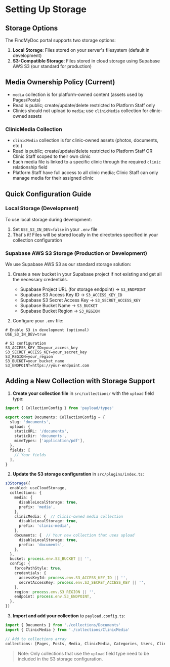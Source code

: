 # Setting Up Storage

## Storage Options

The FindMyDoc portal supports two storage options:

1. **Local Storage**: Files stored on your server's filesystem (default in development)
2. **S3-Compatible Storage**: Files stored in cloud storage using Supabase AWS S3 (our standard for production)

## Media Ownership Policy (Current)
- `media` collection is for platform-owned content (assets used by Pages/Posts)
- Read is public; create/update/delete restricted to Platform Staff only
- Clinics should not upload to `media`; use `clinicMedia` collection for clinic-owned assets

### ClinicMedia Collection
- `clinicMedia` collection is for clinic-owned assets (photos, documents, etc.)
- Read is public; create/update/delete restricted to Platform Staff OR Clinic Staff scoped to their own clinic
- Each media file is linked to a specific clinic through the required `clinic` relationship field
- Platform Staff have full access to all clinic media; Clinic Staff can only manage media for their assigned clinic

## Quick Configuration Guide

### Local Storage (Development)

To use local storage during development:

1. Set `USE_S3_IN_DEV=false` in your `.env` file
2. That's it! Files will be stored locally in the directories specified in your collection configuration

### Supabase AWS S3 Storage (Production or Development)

We use Supabase AWS S3 as our standard storage solution:

1. Create a new bucket in your Supabase project if not existing and get all the necessary credentials.
   * Supabase Project URL (for storage endpoint) -> `S3_ENDPOINT`
   * Supabase S3 Access Key ID -> `S3_ACCESS_KEY_ID`
   * Supabase S3 Secret Access Key -> `S3_SECRET_ACCESS_KEY`
   * Supabase Bucket Name -> `S3_BUCKET`
   * Supabase Bucket Region -> `S3_REGION`

2. Configure your `.env` file:

```dotenv
# Enable S3 in development (optional)
USE_S3_IN_DEV=true

# S3 configuration
S3_ACCESS_KEY_ID=your_access_key
S3_SECRET_ACCESS_KEY=your_secret_key
S3_REGION=your_region
S3_BUCKET=your_bucket_name
S3_ENDPOINT=https://your-endpoint.com
```

## Adding a New Collection with Storage Support

1. **Create your collection file** in `src/collections/` with the `upload` field type:

```typescript
import { CollectionConfig } from 'payload/types'

export const Documents: CollectionConfig = {
  slug: 'documents',
  upload: {
    staticURL: '/documents',
    staticDir: 'documents',
    mimeTypes: ['application/pdf'],
  },
  fields: [
    // Your fields
  ],
}
```

2. **Update the S3 storage configuration** in `src/plugins/index.ts`:

```typescript
s3Storage({
  enabled: useCloudStorage,
  collections: {
    media: {
      disableLocalStorage: true,
      prefix: 'media',
    },
    clinicMedia: {  // Clinic-owned media collection
      disableLocalStorage: true,
      prefix: 'clinic-media',
    },
    documents: {  // Your new collection that uses upload
      disableLocalStorage: true,
      prefix: 'documents',
    },
  },
  bucket: process.env.S3_BUCKET || '',
  config: {
    forcePathStyle: true,
    credentials: {
      accessKeyId: process.env.S3_ACCESS_KEY_ID || '',
      secretAccessKey: process.env.S3_SECRET_ACCESS_KEY || '',
    },
    region: process.env.S3_REGION || '',
    endpoint: process.env.S3_ENDPOINT,
  },
})
```

3. **Import and add your collection** to `payload.config.ts`:

```typescript
import { Documents } from './collections/Documents'
import { ClinicMedia } from './collections/ClinicMedia'

// Add to collections array
collections: [Pages, Posts, Media, ClinicMedia, Categories, Users, Clinics, Doctors, Documents],
```

> Note: Only collections that use the `upload` field type need to be included in the S3 storage configuration.

